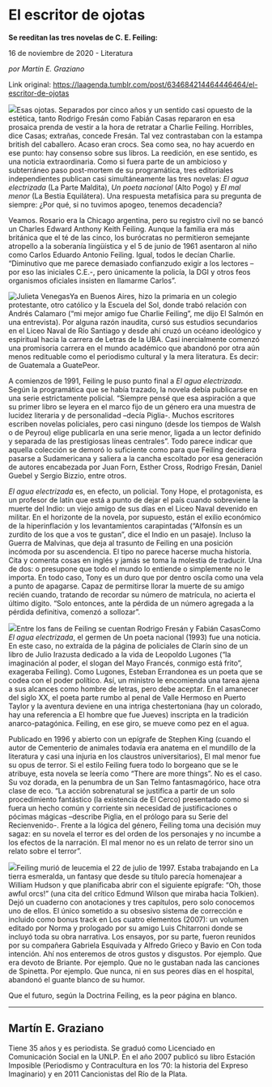 # El escritor de ojotas

**Se reeditan las tres novelas de C. E. Feiling:**

16 de noviembre de 2020 - Literatura

_por Martín E. Graziano_

Link original: https://laagenda.tumblr.com/post/634684214464446464/el-escritor-de-ojotas

![](https://64.media.tumblr.com/b72879e768616607eb8ebf4b10855d83/7017eda0286faad2-85/s500x750/22bcd7385ab7841adba2481810c316bb3a3d3ed9.jpg)Esas ojotas. Separados por cinco años y un sentido casi opuesto de la estética, tanto Rodrigo Fresán como Fabián Casas repararon en esa prosaica prenda de vestir a la hora de retratar a Charlie Feiling. Horribles, dice Casas; extrañas, concede Fresán. Tal vez contrastaban con la estampa british del caballero. Acaso eran crocs. Sea como sea, no hay acuerdo en ese punto: hay consenso sobre sus libros. La reedición, en ese sentido, es una noticia extraordinaria. Como si fuera parte de un ambicioso y subterráneo paso post-mortem de su programática, tres editoriales independientes publican casi simultáneamente las tres novelas: *El agua electrizada* (La Parte Maldita), *Un poeta nacional* (Alto Pogo) y *El mal menor* (La Bestia Equilátera). Una respuesta metafísica para su pregunta de siempre: ¿Por qué, si no tuvimos apogeo, tenemos decadencia? 


Veamos. Rosario era la Chicago argentina, pero su registro civil no se bancó un Charles Edward Anthony Keith Feiling. Aunque la familia era más británica que el té de las cinco, los burócratas no permitieron semejante atropello a la soberanía lingüística y el 5 de junio de 1961 asentaron al niño como Carlos Eduardo Antonio Feiling. Igual, todos le decían Charlie. “Diminutivo que me parece demasiado confianzudo exigir a los lectores –por eso las iniciales C.E.-, pero únicamente la policía, la DGI y otros feos organismos oficiales insisten en llamarme Carlos”.


![Julieta Venegas](https://64.media.tumblr.com/ae839b54b6cbce09508cb1e8b811a042/7017eda0286faad2-39/s250x400/8bb3ef658265a4f742db4ac779e5273545125f00.jpg)Ya en Buenos Aires, hizo la primaria en un colegio protestante, otro católico y la Escuela del Sol, donde trabó relación con Andrés Calamaro (“mi mejor amigo fue Charlie Feiling”, me dijo El Salmón en una entrevista). Por alguna razón inaudita, cursó sus estudios secundarios en el Liceo Naval de Río Santiago y desde ahí cruzó un océano ideológico y espiritual hacia la carrera de Letras de la UBA. Casi inercialmente comenzó una promisoria carrera en el mundo académico que abandonó por otra aún menos redituable como el periodismo cultural y la mera literatura. Es decir: de Guatemala a GuatePeor. 


A comienzos de 1991, Feiling le puso punto final a *El agua electrizada*. Según la programática que se había trazado, la novela debía publicarse en una serie estrictamente policial. “Siempre pensé que esa aspiración a que su primer libro se leyera en el marco fijo de un género era una muestra de lucidez literaria y de personalidad –decía Piglia-. Muchos escritores escriben novelas policiales, pero casi ninguno (desde los tiempos de Walsh o de Peyrou) elige publicarla en una serie menor, ligada a un lector definido y separada de las prestigiosas líneas centrales”. Todo parece indicar que aquella colección se demoró lo suficiente como para que Feiling decidiera pasarse a Sudamericana y saliera a la cancha escoltado por esa generación de autores encabezada por Juan Forn, Esther Cross, Rodrigo Fresán, Daniel Guebel y Sergio Bizzio, entre otros. 


*El agua electrizada* es, en efecto, un policial. Tony Hope, el protagonista, es un profesor de latín que está a punto de dejar el país cuando sobreviene la muerte del Indio: un viejo amigo de sus días en el Liceo Naval devenido en militar. En el horizonte de la novela, por supuesto, están el exilio económico de la hiperinflación y los levantamientos carapintadas (“Alfonsín es un zurdito de los que a vos te gustan”, dice el Indio en un pasaje). Incluso la Guerra de Malvinas, que deja al trasunto de Feiling en una posición incómoda por su ascendencia. El tipo no parece hacerse mucha historia. Cita y comenta cosas en inglés y jamás se toma la molestia de traducir. Una de dos: o presupone que todo el mundo lo entiende o simplemente no le importa. En todo caso, Tony es un duro que por dentro oscila como una vela a punto de apagarse. Capaz de permitirse llorar la muerte de su amigo recién cuando, tratando de recordar su número de matrícula, no acierta el último dígito. “Solo entonces, ante la pérdida de un número agregada a la pérdida definitiva, comenzó a sollozar”. 


![](https://64.media.tumblr.com/d68d1ba7803e3ba0dafccdf53c6147d0/7017eda0286faad2-5b/s500x750/42145958a290957ccce9b5135481e06a681d948e.jpg)Entre los fans de Feiling se cuentan Rodrigo Fresán y Fabián CasasComo *El agua electrizada*, el germen de Un poeta nacional (1993) fue una noticia. En este caso, no extraída de la página de policiales de Clarín sino de un libro de Julio Irazusta dedicado a la vida de Leopoldo Lugones (“la imaginación al poder, el slogan del Mayo Francés, conmigo está frito”, exageraba Feiling). Como Lugones, Esteban Errandonea es un poeta que se codea con el poder político. Así, un ministro le encomienda una tarea ajena a sus alcances como hombre de letras, pero debe aceptar. En el amanecer del siglo XX, el poeta parte rumbo al penal de Valle Hermoso en Puerto Taylor y la aventura deviene en una intriga chestertoniana (hay un colorado, hay una referencia a El hombre que fue Jueves) inscripta en la tradición anarco-patagónica. Feiling, en ese giro, se mueve como pez en el agua. 


Publicado en 1996 y abierto con un epígrafe de Stephen King (cuando el autor de Cementerio de animales todavía era anatema en el mundillo de la literatura y casi una injuria en los claustros universitarios), El mal menor fue su opus de terror. Si el estilo Feiling fuera todo lo borgeano que se le atribuye, esta novela se leería como “There are more things”. No es el caso. Su voz dorada, en la penumbra de un San Telmo fantasmagórico, hace otra clase de eco. “La acción sobrenatural se justifica a partir de un solo procedimiento fantástico (la existencia de El Cerco) presentado como si fuera un hecho común y corriente sin necesidad de justificaciones o pócimas mágicas –describe Piglia, en el prólogo para su Serie del Recienvenido-. Frente a la lógica del género, Feiling toma una decisión muy sagaz: en su novela el terror es del orden de los personajes y no incumbe a los efectos de la narración. El mal menor no es un relato de terror sino un relato sobre el terror”.


![](https://64.media.tumblr.com/5287b3265d08e80b9bc8396908031d91/7017eda0286faad2-19/s250x400/a5360b0da4b33842f753e543e717c03af694d775.jpg)Feiling murió de leucemia el 22 de julio de 1997. Estaba trabajando en La tierra esmeralda, un fantasy que desde su título parecía homenajear a William Hudson y que planificaba abrir con el siguiente epígrafe: “Oh, those awful orcs!” (una cita del crítico Edmund Wilson que miraba hacia Tolkien). Dejó un cuaderno con anotaciones y tres capítulos, pero solo conocemos uno de ellos. El único sometido a su obsesivo sistema de corrección e incluido como bonus track en Los cuatro elementos (2007): un volumen editado por Norma y prologado por su amigo Luis Chitarroni donde se incluyó toda su obra narrativa. Los ensayos, por su parte, fueron reunidos por su compañera Gabriela Esquivada y Alfredo Grieco y Bavio en Con toda intención. Ahí nos enteremos de otros gustos y disgustos. Por ejemplo. Que era devoto de Briante. Por ejemplo. Que no le gustaban nada las canciones de Spinetta. Por ejemplo. Que nunca, ni en sus peores días en el hospital, abandonó el guante blanco de su humor. 


Que el futuro, según la Doctrina Feiling, es la peor página en blanco.




---

 Martín E. Graziano
-------------------

 Tiene 35 años y es periodista. Se graduó como Licenciado en Comunicación Social en la UNLP. En el año 2007 publicó su libro Estación Imposible (Periodismo y Contracultura en los ’70: la historia del Expreso Imaginario) y en 2011 Cancionistas del Río de la Plata. 

